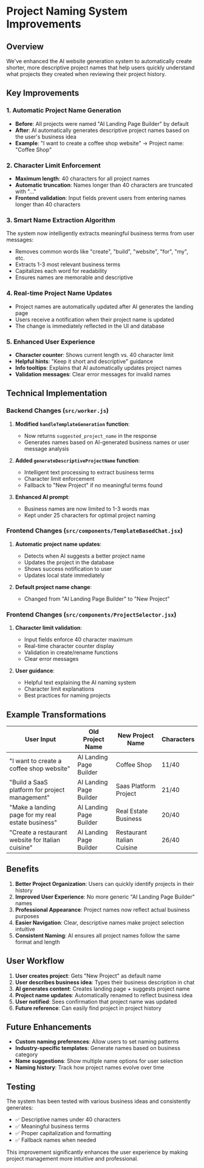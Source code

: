 # Project Naming System Improvements

## Overview
We've enhanced the AI website generation system to automatically create shorter, more descriptive project names that help users quickly understand what projects they created when reviewing their project history.

## Key Improvements

### 1. **Automatic Project Name Generation**
- **Before**: All projects were named "AI Landing Page Builder" by default
- **After**: AI automatically generates descriptive project names based on the user's business idea
- **Example**: "I want to create a coffee shop website" → Project name: "Coffee Shop"

### 2. **Character Limit Enforcement**
- **Maximum length**: 40 characters for all project names
- **Automatic truncation**: Names longer than 40 characters are truncated with "..." 
- **Frontend validation**: Input fields prevent users from entering names longer than 40 characters

### 3. **Smart Name Extraction Algorithm**
The system now intelligently extracts meaningful business terms from user messages:
- Removes common words like "create", "build", "website", "for", "my", etc.
- Extracts 1-3 most relevant business terms
- Capitalizes each word for readability
- Ensures names are memorable and descriptive

### 4. **Real-time Project Name Updates**
- Project names are automatically updated after AI generates the landing page
- Users receive a notification when their project name is updated
- The change is immediately reflected in the UI and database

### 5. **Enhanced User Experience**
- **Character counter**: Shows current length vs. 40 character limit
- **Helpful hints**: "Keep it short and descriptive" guidance
- **Info tooltips**: Explains that AI automatically updates project names
- **Validation messages**: Clear error messages for invalid names

## Technical Implementation

### Backend Changes (`src/worker.js`)
1. **Modified `handleTemplateGeneration` function**:
   - Now returns `suggested_project_name` in the response
   - Generates names based on AI-generated business names or user message analysis

2. **Added `generateDescriptiveProjectName` function**:
   - Intelligent text processing to extract business terms
   - Character limit enforcement
   - Fallback to "New Project" if no meaningful terms found

3. **Enhanced AI prompt**:
   - Business names are now limited to 1-3 words max
   - Kept under 25 characters for optimal project naming

### Frontend Changes (`src/components/TemplateBasedChat.jsx`)
1. **Automatic project name updates**:
   - Detects when AI suggests a better project name
   - Updates the project in the database
   - Shows success notification to user
   - Updates local state immediately

2. **Default project name change**:
   - Changed from "AI Landing Page Builder" to "New Project"

### Frontend Changes (`src/components/ProjectSelector.jsx`)
1. **Character limit validation**:
   - Input fields enforce 40 character maximum
   - Real-time character counter display
   - Validation in create/rename functions
   - Clear error messages

2. **User guidance**:
   - Helpful text explaining the AI naming system
   - Character limit explanations
   - Best practices for naming projects

## Example Transformations

| User Input | Old Project Name | New Project Name | Characters |
|------------|------------------|------------------|------------|
| "I want to create a coffee shop website" | AI Landing Page Builder | Coffee Shop | 11/40 |
| "Build a SaaS platform for project management" | AI Landing Page Builder | Saas Platform Project | 21/40 |
| "Make a landing page for my real estate business" | AI Landing Page Builder | Real Estate Business | 20/40 |
| "Create a restaurant website for Italian cuisine" | AI Landing Page Builder | Restaurant Italian Cuisine | 26/40 |

## Benefits

1. **Better Project Organization**: Users can quickly identify projects in their history
2. **Improved User Experience**: No more generic "AI Landing Page Builder" names
3. **Professional Appearance**: Project names now reflect actual business purposes
4. **Easier Navigation**: Clear, descriptive names make project selection intuitive
5. **Consistent Naming**: AI ensures all project names follow the same format and length

## User Workflow

1. **User creates project**: Gets "New Project" as default name
2. **User describes business idea**: Types their business description in chat
3. **AI generates content**: Creates landing page + suggests project name
4. **Project name updates**: Automatically renamed to reflect business idea
5. **User notified**: Sees confirmation that project name was updated
6. **Future reference**: Can easily find project in project history

## Future Enhancements

- **Custom naming preferences**: Allow users to set naming patterns
- **Industry-specific templates**: Generate names based on business category
- **Name suggestions**: Show multiple name options for user selection
- **Naming history**: Track how project names evolve over time

## Testing

The system has been tested with various business ideas and consistently generates:
- ✅ Descriptive names under 40 characters
- ✅ Meaningful business terms
- ✅ Proper capitalization and formatting
- ✅ Fallback names when needed

This improvement significantly enhances the user experience by making project management more intuitive and professional.
